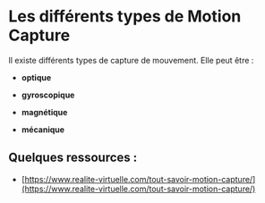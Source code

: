 # Les différents types de Motion Capture

Il existe différents types de capture de mouvement. Elle peut être :
- **optique**

[]()

- **gyroscopique**



- **magnétique**



- **mécanique**



## Quelques ressources :
- [https://www.realite-virtuelle.com/tout-savoir-motion-capture/](https://www.realite-virtuelle.com/tout-savoir-motion-capture/)
